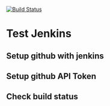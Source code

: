 [![Build Status](https://jenkins.mollibox.com/buildStatus/icon?job=Test+jenkins%2Fmaster)](https://jenkins.mollibox.com/job/Test%20jenkins/job/master/)

# Test Jenkins

## Setup github with jenkins

## Setup github API Token

## Check build status